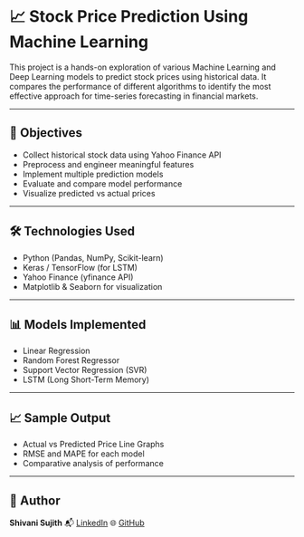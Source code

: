 # 📈 Stock Price Prediction Using Machine Learning

This project is a hands-on exploration of various Machine Learning and Deep Learning models to predict stock prices using historical data. It compares the performance of different algorithms to identify the most effective approach for time-series forecasting in financial markets.

---

## 🚀 Objectives

* Collect historical stock data using Yahoo Finance API
* Preprocess and engineer meaningful features
* Implement multiple prediction models
* Evaluate and compare model performance
* Visualize predicted vs actual prices

---

## 🛠️ Technologies Used

* Python (Pandas, NumPy, Scikit-learn)
* Keras / TensorFlow (for LSTM)
* Yahoo Finance (yfinance API)
* Matplotlib & Seaborn for visualization

---

## 📊 Models Implemented

* Linear Regression
* Random Forest Regressor
* Support Vector Regression (SVR)
* LSTM (Long Short-Term Memory)

---

## 📈 Sample Output

* Actual vs Predicted Price Line Graphs
* RMSE and MAPE for each model
* Comparative analysis of performance

---

## 👤 Author

**Shivani Sujith**
📬 [LinkedIn](www.linkedin.com/in/shivani-sujith-34732a214)
🌐 [GitHub](https://github.com/shivanisujith)



